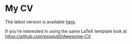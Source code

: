 My CV
================

The latest version is available [here](https://raindev.io/cv.pdf).

If you're interested in using the same LaTeX template look at https://github.com/posquit0/Awesome-CV.

